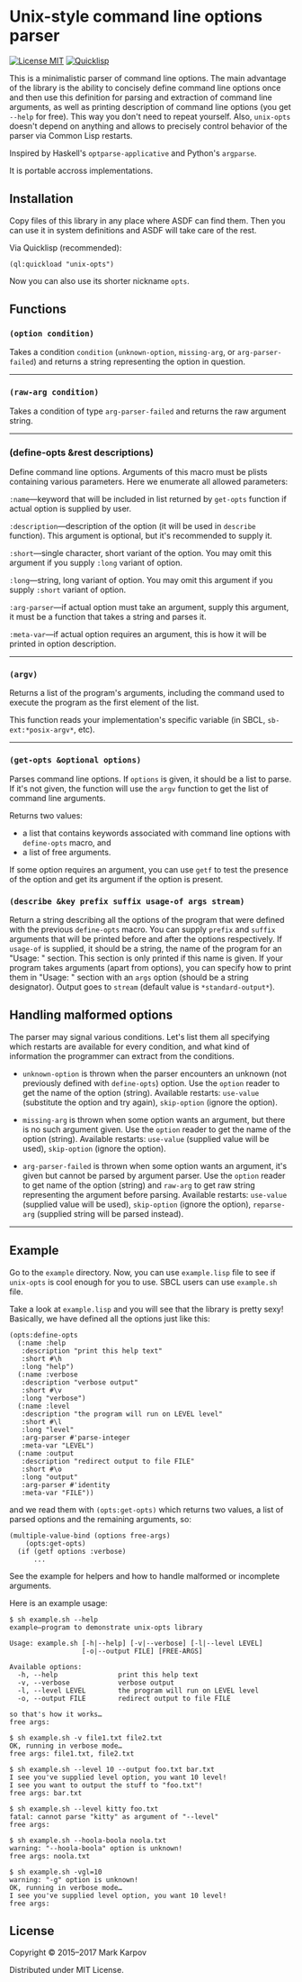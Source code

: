 # Unix-style command line options parser

[![License MIT](https://img.shields.io/badge/license-MIT-green.svg)](http://opensource.org/licenses/MIT)
[![Quicklisp](http://quickdocs.org/badge/unix-opts.svg)](http://quickdocs.org/unix-opts/)

This is a minimalistic parser of command line options. The main advantage of
the library is the ability to concisely define command line options once and
then use this definition for parsing and extraction of command line
arguments, as well as printing description of command line options (you get
`--help` for free). This way you don't need to repeat yourself. Also,
`unix-opts` doesn't depend on anything and allows to precisely control
behavior of the parser via Common Lisp restarts.

Inspired by Haskell's `optparse-applicative` and Python's `argparse`.

It is portable accross implementations.

## Installation

Copy files of this library in any place where ASDF can find them. Then you
can use it in system definitions and ASDF will take care of the rest.

Via Quicklisp (recommended):

```common-lisp
(ql:quickload "unix-opts")
```

Now you can also use its shorter nickname `opts`.


## Functions

### `(option condition)`

Takes a condition `condition` (`unknown-option`, `missing-arg`, or
`arg-parser-failed`) and returns a string representing the option in question.

----

### `(raw-arg condition)`

Takes a condition of type `arg-parser-failed` and returns the raw argument string.

----

### (define-opts &rest descriptions)

Define command line options. Arguments of this macro must be plists
containing various parameters. Here we enumerate all allowed parameters:

`:name`—keyword that will be included in list returned by `get-opts`
function if actual option is supplied by user.

`:description`—description of the option (it will be used in `describe`
function). This argument is optional, but it's recommended to supply it.

`:short`—single character, short variant of the option. You may omit this
argument if you supply `:long` variant of option.

`:long`—string, long variant of option. You may omit this argument if you
supply `:short` variant of option.

`:arg-parser`—if actual option must take an argument, supply this argument,
it must be a function that takes a string and parses it.

`:meta-var`—if actual option requires an argument, this is how it will be
printed in option description.

----

### `(argv)`

Returns a list of the program's arguments, including the command used to execute the
program as the first element of the list.

This function reads your implementation's specific variable (in SBCL,
`sb-ext:*posix-argv*`, etc).

----

### `(get-opts &optional options)`

Parses command line options. If `options` is given, it should be a list to
parse. If it's not given, the function will use the `argv` function to get the
list of command line arguments.

Returns two values:
- a list that contains keywords associated with command line options
  with `define-opts` macro, and
- a list of free arguments.

If some option requires an argument, you can use `getf` to test the
presence of the option and get its argument if the option is present.

### `(describe &key prefix suffix usage-of args stream)`

Return a string describing all the options of the program that were defined with
the previous `define-opts` macro. You can supply `prefix` and `suffix`
arguments that will be printed before and after the options respectively. If
`usage-of` is supplied, it should be a string, the name of the program for an
"Usage: " section. This section is only printed if this name is given. If
your program takes arguments (apart from options), you can specify how to
print them in "Usage: " section with an `args` option (should be a string
designator). Output goes to `stream` (default value is `*standard-output*`).

Handling malformed options
--------------------------

The parser may signal various conditions. Let's list them all specifying
which restarts are available for every condition, and what kind of
information the programmer can extract from the conditions.

- `unknown-option` is thrown when the parser encounters an unknown (not previously
defined with `define-opts`) option. Use the `option` reader to get the name of
the option (string). Available restarts: `use-value` (substitute the option
and try again), `skip-option` (ignore the option).

- `missing-arg` is thrown when some option wants an argument, but there is no
such argument given. Use the `option` reader to get the name of the option
(string). Available restarts: `use-value` (supplied value will be used),
`skip-option` (ignore the option).

- `arg-parser-failed` is thrown when some option wants an argument, it's given
but cannot be parsed by argument parser. Use the `option` reader to get name
of the option (string) and `raw-arg` to get raw string representing the
argument before parsing. Available restarts: `use-value` (supplied value
will be used), `skip-option` (ignore the option), `reparse-arg` (supplied
string will be parsed instead).

----

## Example

Go to the `example` directory. Now, you can use `example.lisp` file to see if
`unix-opts` is cool enough for you to use. SBCL users can use `example.sh`
file.


Take a look at `example.lisp` and you will see that the library is pretty
sexy! Basically, we have defined all the options just like this:

```common-lisp
(opts:define-opts
  (:name :help
   :description "print this help text"
   :short #\h
   :long "help")
  (:name :verbose
   :description "verbose output"
   :short #\v
   :long "verbose")
  (:name :level
   :description "the program will run on LEVEL level"
   :short #\l
   :long "level"
   :arg-parser #'parse-integer
   :meta-var "LEVEL")
  (:name :output
   :description "redirect output to file FILE"
   :short #\o
   :long "output"
   :arg-parser #'identity
   :meta-var "FILE"))
```

and we read them with `(opts:get-opts)` which returns two values, a
list of parsed options and the remaining arguments, so:

```
(multiple-value-bind (options free-args)
    (opts:get-opts)
  (if (getf options :verbose)
      ...
```

See the example for helpers and how to handle malformed or incomplete arguments.

Here is an example usage:

```
$ sh example.sh --help
example—program to demonstrate unix-opts library

Usage: example.sh [-h|--help] [-v|--verbose] [-l|--level LEVEL]
                  [-o|--output FILE] [FREE-ARGS]

Available options:
  -h, --help               print this help text
  -v, --verbose            verbose output
  -l, --level LEVEL        the program will run on LEVEL level
  -o, --output FILE        redirect output to file FILE

so that's how it works…
free args:

$ sh example.sh -v file1.txt file2.txt
OK, running in verbose mode…
free args: file1.txt, file2.txt

$ sh example.sh --level 10 --output foo.txt bar.txt
I see you've supplied level option, you want 10 level!
I see you want to output the stuff to "foo.txt"!
free args: bar.txt

$ sh example.sh --level kitty foo.txt
fatal: cannot parse "kitty" as argument of "--level"
free args:

$ sh example.sh --hoola-boola noola.txt
warning: "--hoola-boola" option is unknown!
free args: noola.txt

$ sh example.sh -vgl=10
warning: "-g" option is unknown!
OK, running in verbose mode…
I see you've supplied level option, you want 10 level!
free args:
```
## License

Copyright © 2015–2017 Mark Karpov

Distributed under MIT License.
